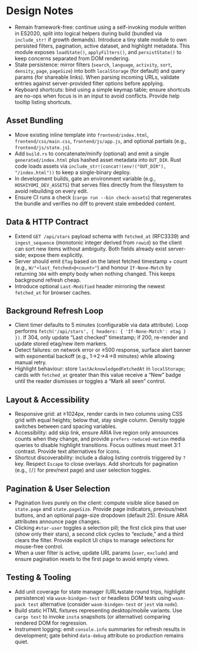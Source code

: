 # Design Notes

- Remain framework-free: continue using a self-invoking module written in ES2020, split into logical helpers during build (bundled via `include_str!` if growth demands). Introduce a tiny state module to own persisted filters, pagination, active dataset, and highlight metadata. This module exposes `loadState()`, `applyFilters()`, and `persistState()` to keep concerns separated from DOM rendering.
- State persistence: mirror filters (`search`, `language`, `activity`, `sort`, `density`, `page`, `pageSize`) into both `localStorage` (for default) and query params (for shareable links). When parsing incoming URLs, validate entries against server-provided filter options before applying.
- Keyboard shortcuts: bind using a simple keymap table; ensure shortcuts are no-ops when focus is in an input to avoid conflicts. Provide help tooltip listing shortcuts.

## Asset Bundling
- Move existing inline template into `frontend/index.html`, `frontend/css/main.css`, `frontend/js/app.js`, and optional partials (e.g., `frontend/js/state.js`).
- Add `build.rs` to concatenate/minify (optional) and emit a single `generated/index.html` plus hashed asset metadata into `OUT_DIR`. Rust code loads assets via `include_str!(concat!(env!("OUT_DIR"), "/index.html"))` to keep a single-binary deploy.
- In development builds, gate an environment variable (e.g., `HOSHIYOMI_DEV_ASSETS`) that serves files directly from the filesystem to avoid rebuilding on every edit.
- Ensure CI runs a check (`cargo run --bin check-assets`) that regenerates the bundle and verifies no diff to prevent stale embedded content.

## Data & HTTP Contract
- Extend `GET /api/stars` payload schema with `fetched_at` (RFC3339) and `ingest_sequence` (monotonic integer derived from `rowid`) so the client can sort new items without ambiguity. Both fields already exist server-side; expose them explicitly.
- Server should emit `ETag` based on the latest fetched timestamp + count (e.g., `W/"<last_fetched>@<count>"`) and honour `If-None-Match` by returning `304` with empty body when nothing changed. This keeps background refresh cheap.
- Introduce optional `Last-Modified` header mirroring the newest `fetched_at` for browser caches.

## Background Refresh Loop
- Client timer defaults to 5 minutes (configurable via data attribute). Loop performs `fetch('/api/stars', { headers: { 'If-None-Match': etag } })`. If 304, only update “Last checked” timestamp; if 200, re-render and update stored etag/new item markers.
- Detect failures: on network error or ≥500 response, surface alert banner with exponential backoff (e.g., 1→2→4→8 minutes) while allowing manual retry.
- Highlight behaviour: store `lastAcknowledgedFetchedAt` in `localStorage`; cards with `fetched_at` greater than this value receive a “New” badge until the reader dismisses or toggles a “Mark all seen” control.

## Layout & Accessibility
- Responsive grid: at ≥1024px, render cards in two columns using CSS grid with equal heights; below that, stay single column. Density toggle switches between card spacing variables.
- Accessibility: add skip link, ensure ARIA live region only announces counts when they change, and provide `prefers-reduced-motion` media queries to disable highlight transitions. Focus outlines must meet 3:1 contrast. Provide text alternatives for icons.
- Shortcut discoverability: include a dialog listing controls triggered by `?` key. Respect `Escape` to close overlays. Add shortcuts for pagination (e.g., `[`/`]` for prev/next page) and user selection toggles.

## Pagination & User Selection
- Pagination lives purely on the client: compute visible slice based on `state.page` and `state.pageSize`. Provide page indicators, previous/next buttons, and an optional page-size dropdown (default 25). Ensure ARIA attributes announce page changes.
- Clicking `#star-user` toggles a selection pill; the first click pins that user (show only their stars), a second click cycles to “exclude,” and a third clears the filter. Provide explicit UI chips to manage selections for mouse-free control.
- When a user filter is active, update URL params (`user`, `exclude`) and ensure pagination resets to the first page to avoid empty views.

## Testing & Tooling
- Add unit coverage for state manager (URL⇆state round trips, highlight persistence) via `wasm-bindgen-test` or headless DOM tests using `wasm-pack test` alternative (consider `wasm-bindgen-test` or `jest` via `node`).
- Build static HTML fixtures representing desktop/mobile variants. Use `cargo test` to invoke `insta` snapshots (or alternative) comparing rendered DOM for regression.
- Instrument logging: emit `console.info` summaries for refresh results in development; gate behind `data-debug` attribute so production remains quiet.
